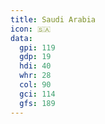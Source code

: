 ```yaml
---
title: Saudi Arabia
icon: 🇸🇦
data:
  gpi: 119
  gdp: 19
  hdi: 40
  whr: 28
  col: 90
  gci: 114
  gfs: 189
---
```

